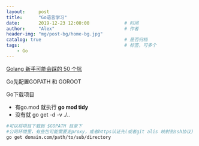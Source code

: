 ```yaml
---
layout:     post         
title:      "Go语言学习"
date:       2019-12-23 12:00:00             # 时间
author:     "Alex"                          # 作者
header-img: "mg/post-bg/home-bg.jpg"
catalog: true                               # 是否归档
tags:                                       # 标签，可多个
    - Go
---
```


[Golang 新手可能会踩的 50 个坑](https://segmentfault.com/a/1190000013739000)

Go先配置GOPATH 和 GOROOT

Go下载项目

* 有go.mod 就执行 **go mod tidy**
* 没有就 go get -d -v ./..

```sh
#可以将项目下载到 $GOPATH 目录下
#公司环境里，有些包可能需要走proxy，或者https认证先(或者git alis 映射到ssh协议)
go get domain.com/path/to/sub/directory
```
